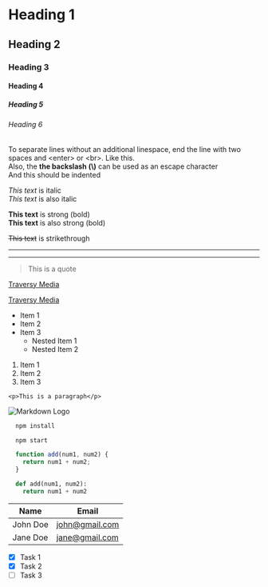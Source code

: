 <!-- Headings -->
# Heading 1
## Heading 2
### Heading 3
#### Heading 4
##### Heading 5
###### Heading 6

<!-- New line -->
To separate lines without an additional linespace, end the line with two spaces and \<enter> or \<br>.
Like this.  
Also, the **the backslash (\\)** can be used as an escape character  
And this should be indented
<!-- Italics -->
*This text* is italic  
_This text_ is also italic

<!-- Strong -->
**This text** is strong (bold)  
__This text__ is also strong (bold)

<!-- Strikethrough -->
~~This text~~ is strikethrough

<!-- Horizontal Rule -->

---
___

<!-- Blockquote -->
> This is a quote

<!-- Links -->
[Traversy Media](http://www.traversymedia.com)

[Traversy Media](http://www.traversymedia.com "This is the hover text")

<!-- UL -->
* Item 1
* Item 2
* Item 3
  * Nested Item 1
  * Nested Item 2

<!-- OL -->
1. Item 1
1. Item 2
1. Item 3

<!-- Inline Code Block -->
`<p>This is a paragraph</p>`

<!-- Images -->
![Markdown Logo](https://markdown-here.com/img/icon256.png)

<!-- Github Markdown -->

<!-- Code Blocks -->
```bash
  npm install

  npm start
```

```javascript
  function add(num1, num2) {
    return num1 + num2;
  }
```

```python
  def add(num1, num2):
    return num1 + num2
```

<!-- Tables -->
| Name     | Email          |
| -------- | -------------- |
| John Doe | john@gmail.com |
| Jane Doe | jane@gmail.com |

<!-- Task List -->
* [x] Task 1
* [x] Task 2
* [ ] Task 3